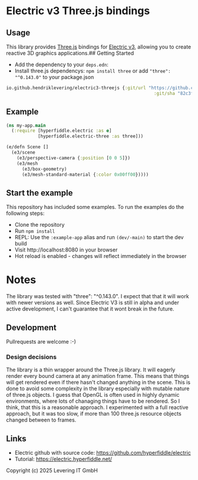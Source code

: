 # Electric v3 Three.js bindings

## Usage

This library provides [Three.js](https://threejs.org/) bindings for [Electric v3](https://electric.hyperfiddle.net/), allowing you to create reactive 3D graphics applications.## Getting Started


* Add the dependency to your `deps.edn`:
* Install three.js dependencys: `npm install three` or add `"three": "^0.143.0"` to your package.json

```clojure
io.github.hendriklevering/electric3-threejs {:git/url "https://github.com/HendrikLevering/electric3-threejs"
                                                        :git/sha "82c3fbc174cddad0c2166c1b6b69b101d92f111b"}
```

## Example

```clojure
(ns my-app.main
  (:require [hyperfiddle.electric :as e]
            [hyperfiddle.electric-three :as three]))

(e/defn Scene []
  (e3/scene
    (e3/perspective-camera {:position [0 0 5]})
    (e3/mesh
      (e3/box-geometry)
      (e3/mesh-standard-material {:color 0x00ff00}))))
```

## Start the example

This repository has included some examples. To run the examples do the following steps:

* Clone the repository
* Run `npm install`
* REPL: Use the `:example-app` alias and run `(dev/-main)` to start the dev build
* Visit http://localhost:8080 in your browser
* Hot reload is enabled - changes will reflect immediately in the browser


# Notes

The library was tested with "three": "^0.143.0". I expect that that it will work with newer versions as well. Since Electric V3 is still in alpha and under active development, I can't guarantee that it wont break in the future.

## Development

Pullrequests are welcome :-)

### Design decisions

The library is a thin wrapper around the Three.js library. It will eagerly render
every bound camera at any animation frame. This means that things will get rendered even if there hasn't changed anything in the scene. This is done to avoid some complexity in the library especially with mutable nature of three.js objects.
I guess that OpenGL is often used in highly dynamic environments, where lots of chanaging things have to be rendered. So I think, that this is a reasonable approach.
I experimented with a full reactive approach, but it was too slow, if more than
100 three.js resource objects changed between to frames.

## Links

* Electric github with source code: https://github.com/hyperfiddle/electric
* Tutorial: https://electric.hyperfiddle.net/

Copyright (c) 2025 Levering IT GmbH